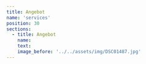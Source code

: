 ```yaml
---
title: Angebot
name: 'services'
position: 30
sections:
  -	title: Angebot
    name: 
    text: 
    image_before: '../../assets/img/DSC01487.jpg'
---
```


